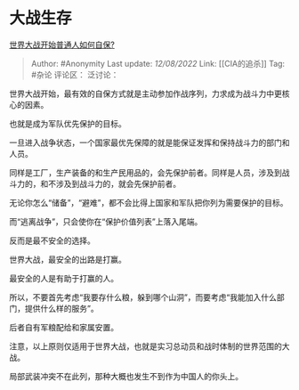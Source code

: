 # 大战生存
[世界大战开始普通人如何自保?](https://www.zhihu.com/question/365971121/answer/2614940466)

> Author: #Anonymity
> Last update: *12/08/2022*
> Link: [[CIA的追杀]]
> Tag: #杂论
> 评论区：
> 泛讨论：

世界大战开始，最有效的自保方式就是主动参加作战序列，力求成为战斗力中更核心的因素。

也就是成为军队优先保护的目标。

一旦进入战争状态，一个国家最优先保障的就是能保证发挥和保持战斗力的部门和人员。

同样是工厂，生产装备的和生产民用品的，会先保护前者。同样是人员，涉及到战斗力的，和不涉及到战斗力的，就会先保护前者。

无论你怎么“储备”，“避难”，都不会比得上国家和军队把你列为需要保护的目标。

而“逃离战争”，只会使你在“保护价值列表”上落入尾端。

反而是最不安全的选择。

世界大战，最安全的出路是打赢。

最安全的人是有助于打赢的人。

所以，不要首先考虑“我要存什么粮，躲到哪个山洞”，而要考虑“我能加入什么部门，提供什么样的服务”。

后者自有军粮配给和家属安置。

注意，以上原则仅适用于世界大战，也就是实习总动员和战时体制的世界范围的大战。

局部武装冲突不在此列，那种大概也发生不到作为中国人的你头上。
